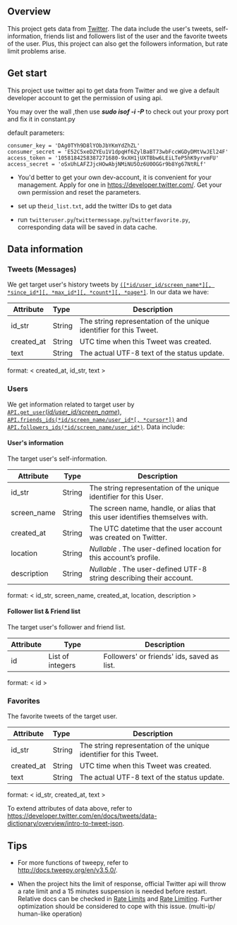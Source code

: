 ##  Overview

This project gets data from [Twitter](https://twitter.com/). The data include the user's tweets, self-information, friends list and followers list of the user and the favorite tweets of the user. Plus, this project can also get the followers information, but rate limit problems arise.

##  Get start

This project use twitter api to get data from Twitter and we give a default developer account to get the permission of using api.

You may over the wall ,then use ***sudo isof -i -P*** to check out your proxy port and fix it in constant.py

default parameters:

```
consumer_key = 'DAg0TYh9D8lYObJbYKmYdZhZL'
consumer_secret = 'E52C5xeDZYEu1V1dpqHf6ZylBaBT73wbFccWGDyDMtVwJEl24F'
access_token = '1058184258387271680-9xXH1jUXTBbw6LEiLTeP5hK9yrvmFU'
access_secret = 'oSxUhLAFZJjcHOwAbjNMiNU5Oz6U0OGGr9b8Yg67NtRLf'
```

- You'd better to get your own dev-account, it is convenient for your management. Apply for one in https://developer.twitter.com/. Get your own permission and reset the parameters.
- set up the`id_list.txt`, add the twitter IDs to get data

- run `twitteruser.py`/`twittermessage.py`/`twitterfavorite.py`, corresponding data will be saved in data cache.

##  Data information

###  Tweets (Messages)

We get target user's history tweets by [`([*id/user_id/screen_name*][, *since_id*][, *max_id*][, *count*][, *page*]`](http://docs.tweepy.org/en/v3.5.0/api.html#API.user_timeline). In our data we have:

| Attribute  | Type   | Description                                                  |
| ---------- | :----- | ------------------------------------------------------------ |
| id_str     | String | The string representation of the unique identifier for this Tweet. |
| created_at | String | UTC time when this Tweet was created.                        |
| text       | String | The actual UTF-8 text of the status update.                  |

format: < created_at, id_str, text >

###  Users

We get information related to target user by [`API.get_user`(*id/user_id/screen_name*)](http://docs.tweepy.org/en/v3.5.0/api.html#API.get_user), [`API.friends_ids(*id/screen_name/user_id*[, *cursor*])`](http://docs.tweepy.org/en/v3.5.0/api.html#API.friends_ids) and [`API.followers_ids(*id/screen_name/user_id*)`](http://docs.tweepy.org/en/v3.5.0/api.html#API.followers_ids). Data include:

####  User's information

The target user's self-information.

| Attribute   | Type   | Description                                                  |
| ----------- | ------ | ------------------------------------------------------------ |
| id_str      | String | The string representation of the unique identifier for this User. |
| screen_name | String | The screen name, handle, or alias that this user identifies themselves with. |
| created_at  | String | The UTC datetime that the user account was created on Twitter. |
| location    | String | *Nullable* . The user-defined location for this account’s profile. |
| description | String | *Nullable* . The user-defined UTF-8 string describing their account. |

format: < id_str, screen_name, created_at, location, description >

####  Follower list & Friend list

The target user's follower and friend list.

| Attribute | Type             | Description                                |
| --------- | ---------------- | ------------------------------------------ |
| id        | List of integers | Followers' or friends' ids, saved as list. |

format: < id >

###  Favorites

The favorite tweets of the target user.

| Attribute  | Type   | Description                                                  |
| ---------- | :----- | ------------------------------------------------------------ |
| id_str     | String | The string representation of the unique identifier for this Tweet. |
| created_at | String | UTC time when this Tweet was created.                        |
| text       | String | The actual UTF-8 text of the status update.                  |

format: < id_str, created_at, text >

To extend attributes of data above, refer to https://developer.twitter.com/en/docs/tweets/data-dictionary/overview/intro-to-tweet-json.

##  Tips

- For more functions of tweepy, refer to http://docs.tweepy.org/en/v3.5.0/.

- When the project hits the limit of response, official Twitter api will throw a rate limit and a 15 minutes suspension is needed before restart. Relative docs can be checked in [Rate Limits](https://developer.twitter.com/en/docs/basics/rate-limits) and [Rate Limiting](https://developer.twitter.com/en/docs/basics/rate-limiting). Further optimization should be considered to cope with this issue. (multi-ip/ human-like operation)